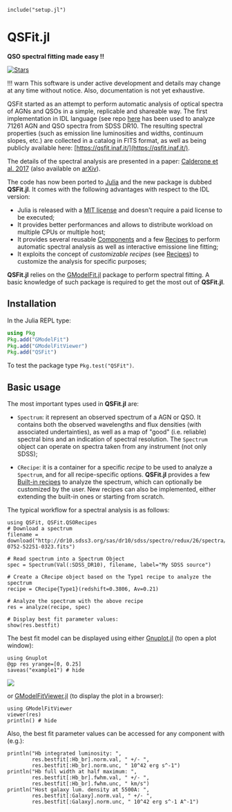 ```@setup abc
include("setup.jl")
```

# QSFit.jl

**QSO spectral fitting made easy !!**

[![Stars](https://img.shields.io/github/stars/gcalderone/QSFit.jl?style=social)](https://github.com/gcalderone/QSFit.jl)


!!! warn
    This software is under active development and details may change at any time without notice.  Also, documentation is not yet exhaustive.

QSFit started as an attempt to perform automatic analysis of optical spectra of AGNs and QSOs in a simple, replicable and shareable way. The first implementation in IDL language (see repo [here](https://github.com/gcalderone/qsfit) has been used to analyze 71261 AGN and QSO spectra from SDSS DR10.  The resulting spectral properties (such as emission line luminosities and widths, continuum slopes, etc.) are collected in a catalog in FITS format, as well as being publicly available here: [https://qsfit.inaf.it/](https://qsfit.inaf.it/).

The details of the spectral analysis are presented in a paper: [Calderone et al. 2017](http://adsabs.harvard.edu/abs/2017MNRAS.472.4051C) (also available on [arXiv](https://arxiv.org/abs/1612.01580)).

The code has now been ported to [Julia](https://julialang.org/) and the new package is dubbed **QSFit.jl**.  It comes with the following advantages with respect to the IDL version:
- Julia is released with a [MIT license](https://en.wikipedia.org/wiki/MIT_License) and doesn't require a paid license to be executed;
- It provides better performances and allows to distribute workload on multiple CPUs or multiple host;
- It provides several reusable [Components](@ref) and a few [Recipes](@ref) to perform automatic spectral analysis as well as interactive emissione line fitting;
- It exploits the concept of *customizable recipes* (see [Recipes](@ref)) to customize the analysis for specific purposes;

**QSFit.jl** relies on the [GModelFit.jl](https://gcalderone.github.io/GModelFit.jl/) package to perform spectral fitting.  A basic knowledge of such package is required to get the most out of **QSFit.jl**.


## Installation

In the Julia REPL type:
```julia
using Pkg
Pkg.add("GModelFit")
Pkg.add("GModelFitViewer")
Pkg.add("QSFit")
```

To test the package type `Pkg.test("QSFit")`.

## Basic usage

The most important types used in **QSFit.jl** are:
- `Spectrum`: it represent an observed spectrum of a AGN or QSO.  It contains both the observed wavelengths and flux densities (with associated undertainties), as well as a map of "good" (i.e. reliable) spectral bins and an indication of spectral resolution.  The `Spectrum` object can operate on spectra taken from any instrument (not only SDSS);

- `CRecipe`: it is a container for a specific *recipe* to be used to analyze a `Spectrum`, and for all recipe-specific options.  **QSFit.jl** provides a few [Built-in recipes](@ref) to analyze the spectrum, which can optionally be customized by the user.  New recipes can also be implemented, either extending the built-in ones or starting from scratch.

The typical workflow for a spectral analysis is as follows:
```@example abc
using QSFit, QSFit.QSORecipes
# Download a spectrum
filename = download("http://dr10.sdss3.org/sas/dr10/sdss/spectro/redux/26/spectra/0752/spec-0752-52251-0323.fits")

# Read spectrum into a Spectrum Object
spec = Spectrum(Val(:SDSS_DR10), filename, label="My SDSS source")

# Create a CRecipe object based on the Type1 recipe to analyze the spectrum
recipe = CRecipe{Type1}(redshift=0.3806, Av=0.21)

# Analyze the spectrum with the above recipe
res = analyze(recipe, spec)

# Display best fit parameter values:
show(res.bestfit)
```

The best fit model can be displayed using either [Gnuplot.jl](https://gcalderone.github.io/Gnuplot.jl/stable/index.html) (to open a plot window):
```@example abc
using Gnuplot
@gp res yrange=[0, 0.25]
saveas("example1") # hide
```
![](assets/example1.png)


or [GModelFitViewer.jl](https://github.com/lnicastro/GModelFitViewer.jl) (to display the plot in a browser):
```@example abc
using GModelFitViewer
viewer(res)
println() # hide
```

Also, the best fit parameter values can be accessed for any component with (e.g.):
```@example abc
println("Hb integrated luminosity: ",
        res.bestfit[:Hb_br].norm.val, " +/- ",
        res.bestfit[:Hb_br].norm.unc, " 10^42 erg s^-1")
println("Hb full width at half maximum: ",
        res.bestfit[:Hb_br].fwhm.val, " +/- ",
        res.bestfit[:Hb_br].fwhm.unc, " km/s")
println("Host galaxy lum. density at 5500A: ",
        res.bestfit[:Galaxy].norm.val, " +/- ",
        res.bestfit[:Galaxy].norm.unc, " 10^42 erg s^-1 A^-1")
```

